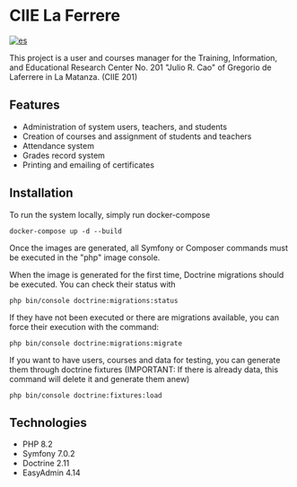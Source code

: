 # CIIE La Ferrere

[![es](https://img.shields.io/badge/lang-es-yellow.svg)](README.es.md)

This project is a user and courses manager for the Training, Information, and Educational Research Center No. 201 "Julio R. Cao" of Gregorio de Laferrere in La Matanza. (CIIE 201)

## Features

- Administration of system users, teachers, and students
- Creation of courses and assignment of students and teachers
- Attendance system
- Grades record system
- Printing and emailing of certificates

## Installation

To run the system locally, simply run docker-compose

```
docker-compose up -d --build
```

Once the images are generated, all Symfony or Composer commands must be executed in the "php" image console.

When the image is generated for the first time, Doctrine migrations should be executed. You can check their status with

```
php bin/console doctrine:migrations:status
```

If they have not been executed or there are migrations available, you can force their execution with the command:

```
php bin/console doctrine:migrations:migrate
```

If you want to have users, courses and data for testing, you can generate them through doctrine fixtures (IMPORTANT: If there is already data, this command will delete it and generate them anew)

```
php bin/console doctrine:fixtures:load
```

## Technologies

- PHP 8.2
- Symfony 7.0.2
- Doctrine 2.11
- EasyAdmin 4.14